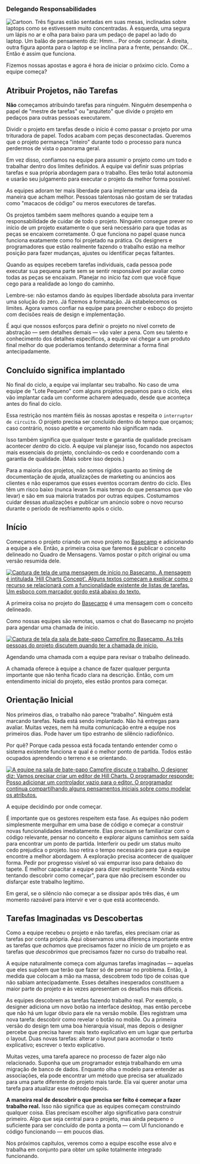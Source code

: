 ### Delegando Responsabilidades

![Cartoon. Três figuras estão sentadas em suas mesas, inclinadas sobre laptops como se estivessem muito concentradas. À esquerda, uma segura um lápis no ar e olha para baixo para um pedaço de papel ao lado do laptop. Um balão de pensamento diz: Hmm... Por onde começar. À direita, outra figura aponta para o laptop e se inclina para a frente, pensando: OK... Então é assim que funciona.](../assets/intro_cartoon-3a9ab2d1da6bb6653381f5ca7f32b221652035f40cf7b5fa748fffe2edf119f5.jpg)

Fizemos nossas apostas e agora é hora de iniciar o próximo ciclo. Como a equipe começa?

## Atribuir Projetos, não Tarefas

**Não** começamos atribuindo tarefas para ninguém. Ninguém desempenha o papel de "mestre de tarefas" ou "arquiteto" que divide o projeto em pedaços para outras pessoas executarem.

Dividir o projeto em tarefas desde o início é como passar o projeto por uma trituradora de papel. Todos acabam com peças desconectadas. Queremos que o projeto permaneça "inteiro" durante todo o processo para nunca perdermos de vista o panorama geral.

Em vez disso, confiamos na equipe para assumir o projeto como um todo e trabalhar dentro dos limites definidos. A equipe vai definir suas próprias tarefas e sua própria abordagem para o trabalho. Eles terão total autonomia e usarão seu julgamento para executar o projeto da melhor forma possível.

As equipes adoram ter mais liberdade para implementar uma ideia da maneira que acham melhor. Pessoas talentosas não gostam de ser tratadas como "macacos de código" ou meros executores de tarefas.

Os projetos também saem melhores quando a equipe tem a responsabilidade de cuidar de todo o projeto. Ninguém consegue prever no início de um projeto exatamente o que será necessário para que todas as peças se encaixem corretamente. O que funciona no papel quase nunca funciona exatamente como foi projetado na prática. Os designers e programadores que estão realmente fazendo o trabalho estão na melhor posição para fazer mudanças, ajustes ou identificar peças faltantes.

Quando as equipes recebem tarefas individuais, cada pessoa pode executar sua pequena parte sem se sentir responsável por avaliar como todas as peças se encaixam. Planejar no início faz com que você fique cego para a realidade ao longo do caminho.

Lembre-se: não estamos dando às equipes liberdade absoluta para inventar uma solução do zero. Já fizemos a formatação. Já estabelecemos os limites. Agora vamos confiar na equipe para preencher o esboço do projeto com decisões reais de design e implementação.

É aqui que nossos esforços para definir o projeto no nível correto de abstração — sem detalhes demais — vão valer a pena. Com seu talento e conhecimento dos detalhes específicos, a equipe vai chegar a um produto final melhor do que poderíamos tentando determinar a forma final antecipadamente.

## Concluído significa implantado

No final do ciclo, a equipe vai implantar seu trabalho. No caso de uma equipe de "Lote Pequeno" com alguns projetos pequenos para o ciclo, eles vão implantar cada um conforme acharem adequado, desde que aconteça antes do final do ciclo.

Essa restrição nos mantém fiéis às nossas apostas e respeita o `interruptor de circuito`. O projeto precisa ser concluído dentro do tempo que orçamos; caso contrário, nosso apetite e orçamento não significam nada.

Isso também significa que qualquer teste e garantia de qualidade precisam acontecer *dentro* do ciclo. A equipe vai planejar isso, focando nos aspectos mais essenciais do projeto, concluindo-os cedo e coordenando com a garantia de qualidade. (Mais sobre isso depois.)

Para a maioria dos projetos, não somos rígidos quanto ao timing de documentação de ajuda, atualizações de marketing ou anúncios aos clientes e não esperamos que esses eventos ocorram dentro do ciclo. Eles têm um risco baixo (nunca levam 5x mais tempo do que pensamos que vão levar) e são em sua maioria tratados por outras equipes. Costumamos cuidar dessas atualizações e publicar um anúncio sobre o novo recurso durante o período de resfriamento após o ciclo.

## Início

Começamos o projeto criando um novo projeto no [Basecamp](https://basecamp.com/) e adicionando a equipe a ele. Então, a primeira coisa que faremos é publicar o conceito delineado no Quadro de Mensagens. Vamos postar o pitch original ou uma versão resumida dele.

[![Captura de tela de uma mensagem de início no Basecamp. A mensagem é intitulada 'Hill Charts Concept'. Alguns textos começam a explicar como o recurso se relacionará com a funcionalidade existente de listas de tarefas. Um esboço com marcador gordo está abaixo do texto.](../assets/concept_message-6701d89c76753bc47de6e41a1daca7f59611bcaa7c209514e0e41ca0bdfad48f.png)](../assets/concept_message-6701d89c76753bc47de6e41a1daca7f59611bcaa7c209514e0e41ca0bdfad48f.png)

A primeira coisa no projeto do [Basecamp](https://basecamp.com/) é uma mensagem com o conceito delineado.

Como nossas equipes são remotas, usamos o chat do Basecamp no projeto para agendar uma chamada de início.

[![Captura de tela da sala de bate-papo Campfire no Basecamp. As três pessoas do projeto discutem quando ter a chamada de início.](../assets/kicking_off-8cde0422601d5e7043538aa19d54d77189061ed33e28ba2aa56ebe7fa9aa2984.png)](../assets/kicking_off-8cde0422601d5e7043538aa19d54d77189061ed33e28ba2aa56ebe7fa9aa2984.png)

Agendando uma chamada com a equipe para revisar o trabalho delineado.

A chamada oferece à equipe a chance de fazer qualquer pergunta importante que não tenha ficado clara na descrição. Então, com um entendimento inicial do projeto, eles estão prontos para começar.

## Orientação Inicial

Nos primeiros dias, o trabalho não parece "trabalho". Ninguém está marcando tarefas. Nada está sendo implantado. Não há entregas para avaliar. Muitas vezes, nem há muita comunicação entre a equipe nos primeiros dias. Pode haver um tipo estranho de silêncio radiofônico.

Por quê? Porque cada pessoa está focada tentando entender como o sistema existente funciona e qual é o melhor ponto de partida. Todos estão ocupados aprendendo o terreno e se orientando.

[![A equipe na sala de bate-papo Campfire discute o trabalho. O designer diz: Vamos precisar criar um editor de Hill Charts. O programador responde: Posso adicionar um controlador vazio para o editor. O programador continua compartilhando alguns pensamentos iniciais sobre como modelar os atributos.](../assets/where_to_start-3f152d1d0df2ca09a6e8576cfe152b0d66b6e24e3eca2edf0cff89bfb29febd5.png)](../assets/where_to_start-3f152d1d0df2ca09a6e8576cfe152b0d66b6e24e3eca2edf0cff89bfb29febd5.png)

A equipe decidindo por onde começar.

É importante que os gestores respeitem esta fase. As equipes não podem simplesmente mergulhar em uma base de código e começar a construir novas funcionalidades imediatamente. Elas precisam se familiarizar com o código relevante, pensar no conceito e explorar alguns caminhos sem saída para encontrar um ponto de partida. Interferir ou pedir um status muito cedo prejudica o projeto. Isso retira o tempo necessário para que a equipe encontre a melhor abordagem. A exploração precisa acontecer de qualquer forma. Pedir por progresso visível só vai empurrar isso para debaixo do tapete. É melhor capacitar a equipe para dizer explicitamente "Ainda estou tentando descobrir como começar", para que não precisem esconder ou disfarçar este trabalho legítimo.

Em geral, se o silêncio não começar a se dissipar após três dias, é um momento razoável para intervir e ver o que está acontecendo.

## Tarefas Imaginadas vs Descobertas

Como a equipe recebeu o projeto e não tarefas, eles precisam criar as tarefas por conta própria. Aqui observamos uma diferença importante entre as tarefas que *achamos* que precisamos fazer no início de um projeto e as tarefas que *descobrimos* que precisamos fazer no curso do trabalho real.

A equipe naturalmente começa com algumas tarefas imaginadas — aquelas que eles supõem que terão que fazer só de pensar no problema. Então, à medida que colocam a mão na massa, descobrem todo tipo de coisas que não sabiam antecipadamente. Esses detalhes inesperados constituem a maior parte do projeto e às vezes apresentam os desafios mais difíceis.

As equipes descobrem as tarefas fazendo trabalho real. Por exemplo, o designer adiciona um novo botão na interface desktop, mas então percebe que não há um lugar óbvio para ele na versão mobile. Eles registram uma nova tarefa: descobrir como revelar o botão no mobile. Ou a primeira versão do design tem uma boa hierarquia visual, mas depois o designer percebe que precisa haver mais texto explicativo em um lugar que perturba o layout. Duas novas tarefas: alterar o layout para acomodar o texto explicativo; escrever o texto explicativo.

Muitas vezes, uma tarefa aparece no processo de fazer algo não relacionado. Suponha que um programador esteja trabalhando em uma migração de banco de dados. Enquanto olha o modelo para entender as associações, ela pode encontrar um método que precisa ser atualizado para uma parte diferente do projeto mais tarde. Ela vai querer anotar uma tarefa para atualizar esse método depois.

**A maneira real de descobrir o que precisa ser feito é começar a fazer trabalho real.** Isso não significa que as equipes começam construindo qualquer coisa. Elas precisam escolher algo significativo para construir primeiro. Algo que seja central para o projeto, mas ainda pequeno o suficiente para ser concluído de ponta a ponta — com UI funcionando e código funcionando — em poucos dias.

Nos próximos capítulos, veremos como a equipe escolhe esse alvo e trabalha em conjunto para obter um spike totalmente integrado funcionando.
